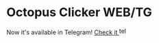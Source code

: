 <h1>Octopus Clicker WEB/TG</h1>
Now it's available in Telegram! <a href="https://t.me/Octopus_clicker_bot">Check it <img style="width : 17px" src="https://upload.wikimedia.org/wikipedia/commons/8/82/Telegram_logo.svg" alt="telegram"></a> 
